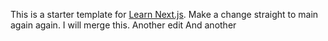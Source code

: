 This is a starter template for [Learn Next.js](https://nextjs.org/learn). Make a change straight to main again again.
 I will merge this.
Another edit
And another
